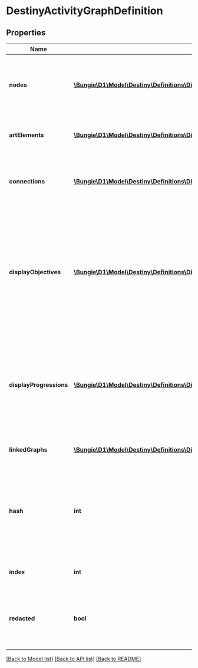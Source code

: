 # DestinyActivityGraphDefinition

## Properties
Name | Type | Description | Notes
------------ | ------------- | ------------- | -------------
**nodes** | [**\Bungie\D1\Model\Destiny\Definitions\Director\DestinyActivityGraphNodeDefinition[]**](DestinyActivityGraphNodeDefinition.md) | These represent the visual \&quot;nodes\&quot; on the map&#39;s view. These are the activities you can click on in the map. | [optional] 
**artElements** | [**\Bungie\D1\Model\Destiny\Definitions\Director\DestinyActivityGraphArtElementDefinition[]**](DestinyActivityGraphArtElementDefinition.md) | Represents one-off/special UI elements that appear on the map. | [optional] 
**connections** | [**\Bungie\D1\Model\Destiny\Definitions\Director\DestinyActivityGraphConnectionDefinition[]**](DestinyActivityGraphConnectionDefinition.md) | Represents connections between graph nodes. However, it lacks context that we&#39;d need to make good use of it. | [optional] 
**displayObjectives** | [**\Bungie\D1\Model\Destiny\Definitions\Director\DestinyActivityGraphDisplayObjectiveDefinition[]**](DestinyActivityGraphDisplayObjectiveDefinition.md) | Objectives can display on maps, and this is supposedly metadata for that. I have not had the time to analyze the details of what is useful within however: we could be missing important data to make this work. Expect this property to be expanded on later if possible. | [optional] 
**displayProgressions** | [**\Bungie\D1\Model\Destiny\Definitions\Director\DestinyActivityGraphDisplayProgressionDefinition[]**](DestinyActivityGraphDisplayProgressionDefinition.md) | Progressions can also display on maps, but similarly to displayObjectives we appear to lack some required information and context right now. We will have to look into it later and add more data if possible. | [optional] 
**linkedGraphs** | [**\Bungie\D1\Model\Destiny\Definitions\Director\DestinyLinkedGraphDefinition[]**](DestinyLinkedGraphDefinition.md) | Represents links between this Activity Graph and other ones. | [optional] 
**hash** | **int** | The unique identifier for this entity. Guaranteed to be unique for the type of entity, but not globally.  When entities refer to each other in Destiny content, it is this hash that they are referring to. | [optional] 
**index** | **int** | The index of the entity as it was found in the investment tables. | [optional] 
**redacted** | **bool** | If this is true, then there is an entity with this identifier/type combination, but BNet is not yet allowed to show it. Sorry! | [optional] 

[[Back to Model list]](../README.md#documentation-for-models) [[Back to API list]](../README.md#documentation-for-api-endpoints) [[Back to README]](../README.md)


